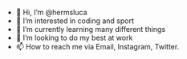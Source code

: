 - 👋 Hi, I’m @hermsluca
- 👀 I’m interested in coding and sport
- 🌱 I’m currently learning many different things
- 🐡 I’m looking to do my best at work 
- 📫 How to reach me via Email, Instagram, Twitter.

<!---
hermsluca/hermsluca is a ✨ special ✨ repository because its `README.md` (this file) appears on your GitHub profile.
You can click the Preview link to take a look at your changes.
--->
